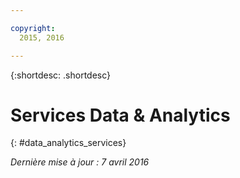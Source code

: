 ```yaml
---

copyright:
  2015, 2016

---
```


{:shortdesc: .shortdesc} 

# Services Data & Analytics 
{: #data_analytics_services}

*Dernière mise à jour : 7 avril 2016*
